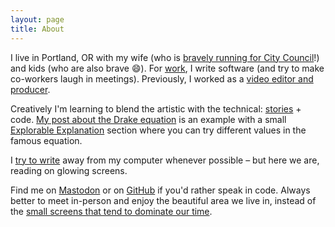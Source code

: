 ```yaml
---
layout: page
title: About
---
```


I live in Portland, OR with my wife (who is [bravely running for City Council](https://www.lisaforportland.com)!) and kids (who are also brave 😄). For [work](https://www.linkedin.com/in/bengoertz/), I write software (and try to make co-workers laugh in meetings). Previously, I worked as a [video editor and producer](/projects#videos). 

Creatively I'm learning to blend the artistic with the technical: [stories](/fiction/subversion) + code. [My post about the Drake equation](https://bengoertz.com/2021/11/22/drake-equation/) is an example with a small [Explorable Explanation](https://explorabl.es) section where you can try different values in the famous equation. 

I [try to write](/process) away from my computer whenever possible – but here we are, reading on glowing screens.

Find me on [Mastodon](https://moth.social/@suite22) or on [GitHub](https://github.com/suite22) if you'd rather speak in code. Always better to meet in-person and enjoy the beautiful area we live in, instead of the [small screens that tend to dominate our time](https://bengoertz.com/2021/06/07/match-mood/).